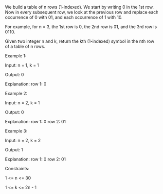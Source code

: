 We build a table of n rows (1-indexed). We start by writing 0 in the 1st row. Now in every subsequent row, we look at the previous row and replace each occurrence of 0 with 01, and each occurrence of 1 with 10.

For example, for n = 3, the 1st row is 0, the 2nd row is 01, and the 3rd row is 0110.

Given two integer n and k, return the kth (1-indexed) symbol in the nth row of a table of n rows.


Example 1:

Input: n = 1, k = 1

Output: 0

Explanation: row 1: 0


Example 2:

Input: n = 2, k = 1

Output: 0

Explanation: 
row 1: 0
row 2: 01

Example 3:

Input: n = 2, k = 2

Output: 1

Explanation: 
row 1: 0
row 2: 01
 

Constraints:

1 <= n <= 30

1 <= k <= 2n - 1
